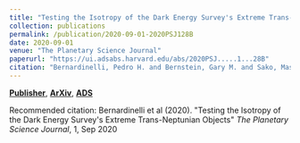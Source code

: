 ```yaml
---
title: "Testing the Isotropy of the Dark Energy Survey's Extreme Trans-Neptunian Objects"
collection: publications
permalink: /publication/2020-09-01-2020PSJ128B
date: 2020-09-01
venue: "The Planetary Science Journal"
paperurl: "https://ui.adsabs.harvard.edu/abs/2020PSJ.....1...28B"
citation: "Bernardinelli, Pedro H. and Bernstein, Gary M. and Sako, Masao and Hamilton, Stephanie and Gerdes, David W. and Adams, Fred C. and Saunders, William R. and Aguena, M. and Allam, S. and Avila, S. and Brooks, D. and Diehl, H.~T. and Doel, P. and Everett, S. and Garc'ia-Bellido, J. and Gaztanaga, E. and Gruendl, R.~A. and Honscheid, K. and Ogando, R.~L.~C. and Palmese, A. and Tucker, D.~L. and Walker, A.~R. and Wester, W. and (The DES Collaboration). &quot;Testing the Isotropy of the Dark Energy Survey's Extreme Trans-Neptunian Objects.&quot; <i>The Planetary Science Journal</i>, 1, Sep 2020"
---
```


[**Publisher**](http://doi.org/10.3847/PSJ/ab9d80), [**ArXiv**](https://arxiv.org/abs/2003.08901), [**ADS**](https://ui.adsabs.harvard.edu/abs/2020PSJ.....1...28B)

Recommended citation: Bernardinelli et al (2020). "Testing the Isotropy of the Dark Energy Survey's Extreme Trans-Neptunian Objects" <i>The Planetary Science Journal</i>, 1, Sep 2020

